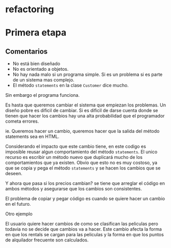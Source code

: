 # refactoring
# Primera etapa

## Comentarios

* No está bien diseñado
* No es orientado a objetos.
* No hay nada malo si un programa simple. Si es un problema si es parte
  de un sistema mas complejo.
* El método `statements` en la clase `Customer` dice mucho.

Sin embargo el programa funciona.

Es hasta que queremos cambiar el sistema que empiezan los problemas. Un diseño 
pobre es dificil de cambiar. Si es dificil de darse cuenta donde se tienen que 
hacer los cambios hay una alta probabilidad que el programador cometa errores.

ie. Queremos hacer un cambio, queremos hacer que la salida del método 
statements sea en HTML. 

Considerando el impacto que este cambio tiene, en este codigo es imposible 
reusar algun comportamiento del método `statements`. El unico recurso es 
escribir un método nuevo que duplicará mucho de los comportamientos que ya 
existen. Obvio que esto no es muy costoso, ya que se copia y pega el método 
`statements` y se hacen los cambios que se deseen.

Y ahora que pasa si los precios cambian? se tiene que arreglar el código en 
ambos métodos y asegurarse que los cambios son consistentes.

El problema de copiar y pegar código es cuando se quiere hacer un cambio en el 
futuro.

Otro ejemplo

El usuario quiere hacer cambios de como se clasifican las peliculas pero
todavia no se decide que cambios va a hacer. Este cambio afecta la forma en 
que los rentals se cargan para las peliculas y la forma en que los puntos de 
alquilador frecuente son calculados.
